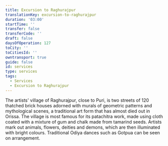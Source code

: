 ```yaml
---
title: Excursion to Raghurajpur
translationKey: excursion-to-raghurajpur
duration: '03:00'
startTime: ''
transfer: false
transferCode: ''
draft: false
daysOfOperation: 127
toCity: ''
toCitiesId: ''
owntransport: true
guide: false
id: services
type: services
tags:
  - Services
  - Excursion to Raghurajpur
---
```

The artists' village of Raghurajpur, close to Puri, is two streets of 120 thatched brick houses adorned with murals of geometric patterns and mythological scenes, a traditional art form that has almost died out in Orissa. The village is most famous for its patachitra work, made using cloth coated with a mixture of gum and chalk made from tamarind seeds. Artists mark out animals, flowers, deities and demons, which are then illuminated with bright colours. Traditional Odiya dances such as Gotpua can be seen on arrangement.